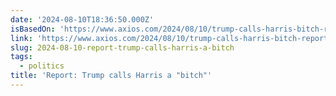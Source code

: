 ```yaml
---
date: '2024-08-10T18:36:50.000Z'
isBasedOn: 'https://www.axios.com/2024/08/10/trump-calls-harris-bitch-report'
link: 'https://www.axios.com/2024/08/10/trump-calls-harris-bitch-report'
slug: 2024-08-10-report-trump-calls-harris-a-bitch
tags:
  - politics
title: 'Report: Trump calls Harris a "bitch"'
---
```

 
